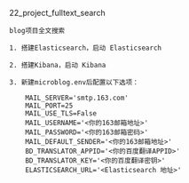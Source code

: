 22_project_fulltext_search



    blog项目全文搜索
    
    1. 搭建Elasticsearch，启动 Elasticsearch
    
    2. 搭建Kibana，启动 Kibana
    
    3. 新建microblog.env后配置以下选项：
    
        MAIL_SERVER='smtp.163.com'
        MAIL_PORT=25
        MAIL_USE_TLS=False
        MAIL_USERNAME='<你的163邮箱地址>'
        MAIL_PASSWORD='<你的163邮箱密码>'
        MAIL_DEFAULT_SENDER='<你的163邮箱地址>'
        BD_TRANSLATOR_APPID='<你的百度翻译APPID>'
        BD_TRANSLATOR_KEY='<你的百度翻译密钥>'
        ELASTICSEARCH_URL='<Elasticsearch 地址>'
        
    
